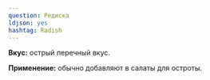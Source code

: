 ```yaml
---
question: Редиска
ldjson: yes 
hashtag: Radish
---
```

**Вкус:** острый перечный вкус. 

**Применение:** обычно добавляют в салаты для остроты.

